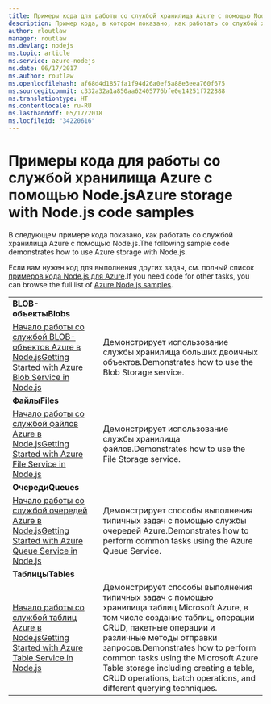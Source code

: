 ```yaml
---
title: Примеры кода для работы со службой хранилища Azure с помощью Node.js
description: Пример кода, в котором показано, как работать со службой хранилища Azure с помощью Node.js.
author: rloutlaw
manager: routlaw
ms.devlang: nodejs
ms.topic: article
ms.service: azure-nodejs
ms.date: 06/17/2017
ms.author: routlaw
ms.openlocfilehash: af68d4d1857fa1f94d26a0ef5a88e3eea760f675
ms.sourcegitcommit: c332a32a1a850aa62405776bfe0e14251f722888
ms.translationtype: HT
ms.contentlocale: ru-RU
ms.lasthandoff: 05/17/2018
ms.locfileid: "34220616"
---
```

# <a name="azure-storage-with-nodejs-code-samples"></a><span data-ttu-id="8fb06-103">Примеры кода для работы со службой хранилища Azure с помощью Node.js</span><span class="sxs-lookup"><span data-stu-id="8fb06-103">Azure storage with Node.js code samples</span></span>

<span data-ttu-id="8fb06-104">В следующем примере кода показано, как работать со службой хранилища Azure с помощью Node.js.</span><span class="sxs-lookup"><span data-stu-id="8fb06-104">The following sample code demonstrates how to use Azure storage with Node.js.</span></span>

<span data-ttu-id="8fb06-105">Если вам нужен код для выполнения других задач, см. полный список [примеров кода Node.js для Azure](https://azure.microsoft.com/resources/samples/?term=nodejs).</span><span class="sxs-lookup"><span data-stu-id="8fb06-105">If you need code for other tasks, you can browse the full list of [Azure Node.js samples](https://azure.microsoft.com/resources/samples/?term=nodejs).</span></span>


| | |
|---|---|
| <span data-ttu-id="8fb06-106">**BLOB-объекты**</span><span class="sxs-lookup"><span data-stu-id="8fb06-106">**Blobs**</span></span> ||
| [<span data-ttu-id="8fb06-107">Начало работы со службой BLOB-объектов Azure в Node.js</span><span class="sxs-lookup"><span data-stu-id="8fb06-107">Getting Started with Azure Blob Service in Node.js</span></span>](https://github.com/Azure-Samples/storage-blob-node-getting-started) | <span data-ttu-id="8fb06-108">Демонстрирует использование службы хранилища больших двоичных объектов.</span><span class="sxs-lookup"><span data-stu-id="8fb06-108">Demonstrates how to use the Blob Storage service.</span></span> |
| <span data-ttu-id="8fb06-109">**Файлы**</span><span class="sxs-lookup"><span data-stu-id="8fb06-109">**Files**</span></span> ||
| [<span data-ttu-id="8fb06-110">Начало работы со службой файлов Azure в Node.js</span><span class="sxs-lookup"><span data-stu-id="8fb06-110">Getting Started with Azure File Service in Node.js</span></span>](https://azure.microsoft.com/resources/samples/storage-file-node-getting-started/) | <span data-ttu-id="8fb06-111">Демонстрирует использование службы хранилища файлов.</span><span class="sxs-lookup"><span data-stu-id="8fb06-111">Demonstrates how to use the File Storage service.</span></span> |
| <span data-ttu-id="8fb06-112">**Очереди**</span><span class="sxs-lookup"><span data-stu-id="8fb06-112">**Queues**</span></span> ||
| [<span data-ttu-id="8fb06-113">Начало работы со службой очередей Azure в Node.js</span><span class="sxs-lookup"><span data-stu-id="8fb06-113">Getting Started with Azure Queue Service in Node.js</span></span>](https://azure.microsoft.com/resources/samples/storage-queue-node-getting-started/) | <span data-ttu-id="8fb06-114">Демонстрирует способы выполнения типичных задач с помощью службы очередей Azure.</span><span class="sxs-lookup"><span data-stu-id="8fb06-114">Demonstrates how to perform common tasks using the Azure Queue Service.</span></span> |
| <span data-ttu-id="8fb06-115">**Таблицы**</span><span class="sxs-lookup"><span data-stu-id="8fb06-115">**Tables**</span></span> ||
| [<span data-ttu-id="8fb06-116">Начало работы со службой таблиц Azure в Node.js</span><span class="sxs-lookup"><span data-stu-id="8fb06-116">Getting Started with Azure Table Service in Node.js</span></span>](https://azure.microsoft.com/resources/samples/storage-table-node-getting-started/) | <span data-ttu-id="8fb06-117">Демонстрирует способы выполнения типичных задач с помощью хранилища таблиц Microsoft Azure, в том числе создание таблиц, операции CRUD, пакетные операции и различные методы отправки запросов.</span><span class="sxs-lookup"><span data-stu-id="8fb06-117">Demonstrates how to perform common tasks using the Microsoft Azure Table storage including creating a table, CRUD operations, batch operations, and different querying techniques.</span></span> |

